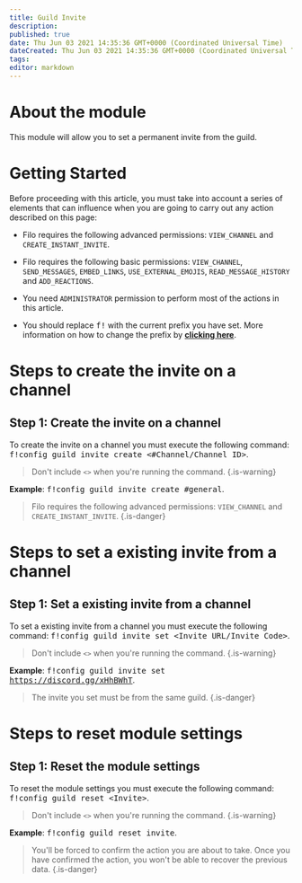 ```yaml
---
title: Guild Invite
description:
published: true
date: Thu Jun 03 2021 14:35:36 GMT+0000 (Coordinated Universal Time)
dateCreated: Thu Jun 03 2021 14:35:36 GMT+0000 (Coordinated Universal Time)
tags:
editor: markdown
---
```


# About the module

This module will allow you to set a permanent invite from the guild.

# Getting Started

Before proceeding with this article, you must take into account a series of elements that can influence when you are going to carry out any action described on this page:

- Filo requires the following advanced permissions: ``VIEW_CHANNEL`` and ``CREATE_INSTANT_INVITE``.

- Filo requires the following basic permissions: ``VIEW_CHANNEL``, ``SEND_MESSAGES``, ``EMBED_LINKS``, ``USE_EXTERNAL_EMOJIS``, ``READ_MESSAGE_HISTORY`` and ``ADD_REACTIONS``.

- You need ``ADMINISTRATOR`` permission to perform most of the actions in this article.

- You should replace <kbd>f!</kbd> with the current prefix you have set. More information on how to change the prefix by **[clicking here](es/modules/prefix)**.

# Steps to create the invite on a channel

## **Step 1**: Create the invite on a channel

To create the invite on a channel you must execute the following command: <kbd>f!config guild invite create \<#Channel/Channel ID></kbd>.

> Don't include ``<>`` when you're running the command.
{.is-warning}

**Example**: <kbd>f!config guild invite create #general</kbd>.

> Filo requires the following advanced permissions: ``VIEW_CHANNEL`` and ``CREATE_INSTANT_INVITE``.
{.is-danger}

# Steps to set a existing invite from a channel

## **Step 1**: Set a existing invite from a channel

To set a existing invite from a channel you must execute the following command: <kbd>f!config guild invite set \<Invite URL/Invite Code></kbd>.

> Don't include ``<>`` when you're running the command.
{.is-warning}

**Example**: <kbd>f!config guild invite set https://discord.gg/xHhBWhT</kbd>.

> The invite you set must be from the same guild.
{.is-danger}

# Steps to reset module settings

## **Step 1**: Reset the module settings

To reset the module settings you must execute the following command: <kbd>f!config guild reset \<Invite></kbd>.

> Don't include ``<>`` when you're running the command.
{.is-warning}

**Example**: <kbd>f!config guild reset invite</kbd>.

> You'll be forced to confirm the action you are about to take. Once you have confirmed the action, you won't be able to recover the previous data.
{.is-danger}
